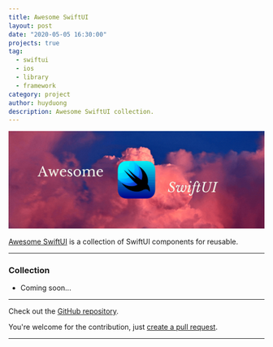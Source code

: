```yaml
---
title: Awesome SwiftUI
layout: post
date: "2020-05-05 16:30:00"
projects: true
tag:
  - swiftui
  - ios
  - library
  - framework
category: project
author: huyduong
description: Awesome SwiftUI collection.
---
```


![Banner](../assets/project/awesome-swiftui.png)

<a href="https://github.com/CodePassion-dev/awesome-swiftui" target="_blank">Awesome SwiftUI</a> is a collection of SwiftUI components for reusable.

---

### Collection

- Coming soon...

---

Check out the <a href="https://github.com/CodePassion-dev/awesome-swiftui" target="_blank">GitHub repository</a>.

You're welcome for the contribution, just <a href="https://github.com/CodePassion-dev/awesome-swiftui/issues" target="_blank">create a pull request</a>.

---

